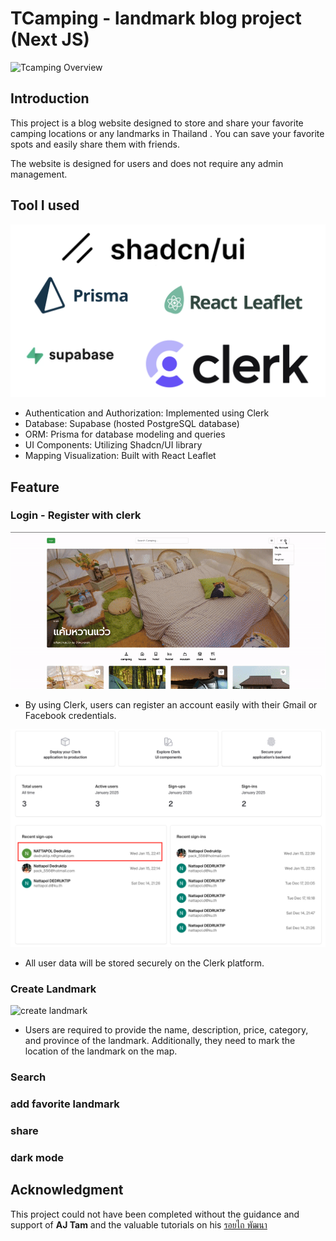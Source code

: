 # TCamping - landmark blog project (Next JS)

![Tcamping Overview](assets/TcampingOverview.gif)

## Introduction

This project is a blog website designed to store and share your favorite camping locations or any landmarks in Thailand . You can save your favorite spots and easily share them with friends.

The website is designed for users and does not require any admin management.

## Tool I used

![techs in this project](assets/techsCampProject.png)

- Authentication and Authorization: Implemented using Clerk
- Database: Supabase (hosted PostgreSQL database)
- ORM: Prisma for database modeling and queries
- UI Components: Utilizing Shadcn/UI library
- Mapping Visualization: Built with React Leaflet

## Feature

### Login - Register with clerk

![register clerk](assets/registerClerk.gif)

- By using Clerk, users can register an account easily with their Gmail or Facebook credentials.

![clerk DB](assets/clerkDB.png)

- All user data will be stored securely on the Clerk platform.

### Create Landmark

![create landmark](assets/createLandmark.gif)

- Users are required to provide the name, description, price, category, and province of the landmark. Additionally, they need to mark the location of the landmark on the map.

### Search

### add favorite landmark

### share

### dark mode

## Acknowledgment

This project could not have been completed without the guidance and support of **AJ Tam** and the valuable tutorials on his [รอยไถ พัฒนา](https://www.youtube.com/@roitai-dev)
